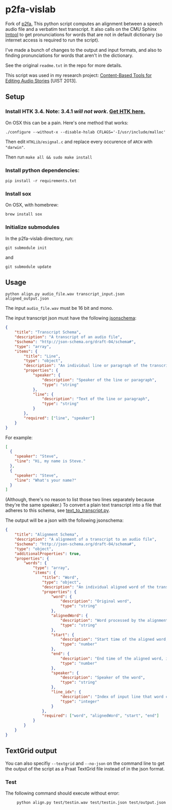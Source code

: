 p2fa-vislab
===========

Fork of [p2fa.](http://www.ling.upenn.edu/phonetics/p2fa/) This python script computes an alignment between a speech audio file and a verbatim text transcript. It also calls on the CMU Sphinx [lmtool](http://www.speech.cs.cmu.edu/tools/lmtool-new.html) to get pronunciations for words that are not in default dictionary (so internet access is required to run the script).

I've made a bunch of changes to the output and input formats, and also to finding pronunciations for words that aren't in the dictionary.

See the original ``readme.txt`` in the repo for more details.

This script was used in my research project: [Content-Based Tools for Editing Audio Stories](http://vis.berkeley.edu/papers/audiostories) [UIST 2013].

Setup
-----


### Install HTK 3.4. Note: 3.4.1 *will not work*. [Get HTK here.](http://htk.eng.cam.ac.uk/)

On OSX this can be a pain. Here's one method that works:

`./configure --without-x --disable-hslab CFLAGS='-I/usr/include/malloc'`

Then edit `HTKLib/esignal.c` and replace every occurence of `ARCH` with `"darwin"`.

Then run `make all && sudo make install`

### Install python dependencies:

``pip install -r requirements.txt``


### Install sox

On OSX, with homebrew:

``brew install sox``

### Initialize submodules

In the p2fa-vislab directory, run:

``git submodule init``

and

``git submodule update``

Usage
-----

``python align.py audio_file.wav transcript_input.json aligned_output.json``

The input ``audio_file.wav`` must be 16 bit and mono.

The input transcript json must have the following [jsonschema](http://json-schema.org):

```json
{
    "title": "Transcript Schema",
    "description": "A transcript of an audio file",
    "$schema": "http://json-schema.org/draft-04/schema#",
    "type": "array",
    "items": {
        "title": "Line",
        "type": "object",
        "description": "An individual line or paragraph of the transcript",
        "properties": {
            "speaker": {
                "description": "Speaker of the line or paragraph",
                "type": "string"
            },
            "line": {
                "description": "Text of the line or paragraph",
                "type": "string"
            }
        },
        "required": ["line", "speaker"]
    }
}
```

For example:

```json
[
  {
    "speaker": "Steve",
    "line": "Hi, my name is Steve."
  },
  {
    "speaker": "Steve",
    "line": "What's your name?"
  }
]
```

(Although, there's no reason to list those two lines separately because they're the same speaker.) To convert a plain text transcript into a file that adheres to this schema, see [text\_to\_transcript.py](text_to_transcript.py).

The output will be a json with the following jsonschema:

```json
{
    "title": "Alignment Schema",
    "description": "A alignment of a transcript to an audio file",
    "$schema": "http://json-schema.org/draft-04/schema#",
    "type": "object",
    "additionalProperties": true,
    "properties": {
        "words": {
            "type": "array",
            "items": {
                "title": "Word",
                "type": "object",
                "description": "An individual aligned word of the transcript and audio file",
                "properties": {
                    "word": {
                        "description": "Original word",
                        "type": "string"
                    },
                    "alignedWord": {
                        "description": "Word processed by the alignment algorithm",
                        "type": "string"
                    },
                    "start": {
                        "description": "Start time of the aligned word, in seconds",
                        "type": "number"
                    },
                    "end": {
                        "description": "End time of the aligned word, in seconds",
                        "type": "number"
                    },
                    "speaker": {
                        "description": "Speaker of the word",
                        "type": "string"
                    },
                    "line_idx": {
                        "description": "Index of input line that word came from",
                        "type": "integer"
                    }
                },
                "required": ["word", "alignedWord", "start", "end"]
            }
        }
    }
}
```

TextGrid output
---------------

You can also specifiy `--textgrid`  and `--no-json` on the command
line to get the output of the script as a Praat TextGrid file instead
of in the json format.

### Test

The following command should execute without error:

         python align.py test/testin.wav test/testin.json test/output.json
